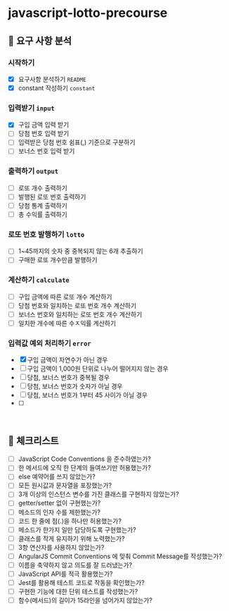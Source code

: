 # javascript-lotto-precourse
## 🚀 요구 사항 분석
### 시작하기

- [x]  요구사항 분석하기 `README`
- [x]  constant 작성하기 `constant`

### 입력받기 `input`

- [x]  구입 금액 입력 받기
- [ ]  당첨 번호 입력 받기
- [ ]  입력받은 당첨 번호 쉼표(,) 기준으로 구분하기
- [ ]  보너스 번호 입력 받기

### 출력하기 `output`

- [ ]  로또 개수 출력하기
- [ ]  발행된 로또 번호 출력하기
- [ ]  당첨 통계 출력하기
- [ ]  총 수익률 출력하기

### 로또 번호 발행하기 `lotto`

- [ ]  1~45까지의 숫자 중 중복되지 않는 6개 추출하기
- [ ]  구매한 로또 개수만큼 발행하기

### 계산하기 `calculate`

- [ ]  구입 금액에 따른 로또 개수 계산하기
- [ ]  당첨 번호와 일치하는 로또 번호 개수 계산하기
- [ ]  보너스 번호와 일치하는 로또 번호 개수 계산하기
- [ ]  일치한 개수에 따른 수ㅈ익률 계산하기

### 입력값 예외 처리하기 `error`

- [x]  구입 금액이 자연수가 아닌 경우
- [ ]  구입 금액이 1,000원 단위로 나누어 떨어지지 않는 경우
- [ ]  당첨, 보너스 번호가 중복될 경우
- [ ]  당첨, 보너스 번호가 숫자가 아닐 경우
- [ ]  당첨, 보너스 번호가 1부터 45 사이가 아닐 경우
- [ ]  

<br/>

## 🚨 체크리스트
- [ ]  JavaScript Code Conventions 을 준수하였는가?
- [ ]  한 메서드에 오직 한 단계의 들여쓰기만 허용했는가?
- [ ]  else 예약어를 쓰지 않았는가?
- [ ]  모든 원시값과 문자열을 포장했는가?
- [ ]  3개 이상의 인스턴스 변수를 가진 클래스를 구현하지 않았는가?
- [ ]  getter/setter 없이 구현했는가?
- [ ]  메소드의 인자 수를 제한했는가?
- [ ]  코드 한 줄에 점(.)을 하나만 허용했는가?
- [ ]  메소드가 한가지 일만 담당하도록 구현했는가?
- [ ]  클래스를 작게 유지하기 위해 노력했는가?
- [ ]  3항 연산자를 사용하지 않았는가?
- [ ]  AngularJS Commit Conventions 에 맞춰 Commit Message를 작성했는가?
- [ ]  이름을 축약하지 않고 의도를 잘 드러냈는가?
- [ ]  JavaScript API를 적극 활용했는가?
- [ ]  Jest를 활용해 테스트 코드로 작동을 확인했는가?
- [ ]  구현한 기능에 대한 단위 테스트를 작성했는가?
- [ ]  함수(메서드)의 길이가 15라인을 넘어가지 않았는가?

<br/>
